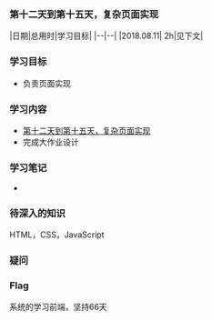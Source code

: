 ### 第十二天到第十五天，复杂页面实现

|日期|总用时|学习目标|
|--|--|
|2018.08.11| 2h|见下文|

### 学习目标
- 负责页面实现

### 学习内容
- [第十二天到第十五天，复杂页面实现](http://ife.baidu.com/course/detail/id/44)
- 完成大作业设计
### 学习笔记
-


### 待深入的知识
HTML，CSS，JavaScript
### 疑问

### Flag
系统的学习前端，坚持66天
